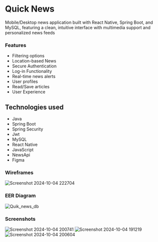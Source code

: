 # Quick News
Mobile/Desktop news application built with React Native, Spring Boot, and MySQL, featuring a clean, intuitive interface with multimedia support and personalized news feeds

### Features ###
- Filtering options
- Location-based News
- Secure Authentication
- Log-in Functionality
- Real-time news alerts
- User profiles
- Read/Save articles
- User Experience

## Technologies used 
- Java
- Spring Boot
- Spring Security
- Jwt
- MySQL
- React Native
- JavaScript
- NewsApi
- Figma

### Wireframes ###
![Screenshot 2024-10-04 222704](https://github.com/user-attachments/assets/92cf1ea7-19c9-4c3b-a091-4558f82d7799)

### EER Diagram ###
![Quik_news_db](https://github.com/user-attachments/assets/88219b6f-b9e4-4a91-ab5d-db6dbb5c85ad)

### Screenshots ###
![Screenshot 2024-10-04 200741](https://github.com/user-attachments/assets/99d24015-667f-4b4c-a3a7-ba1476ecb762)
![Screenshot 2024-10-04 191219](https://github.com/user-attachments/assets/a8ac60be-208f-470b-ab9a-a33204dda3b3)
![Screenshot 2024-10-04 200604](https://github.com/user-attachments/assets/def0beae-1bb1-4535-a1cf-9029f4cee057)

